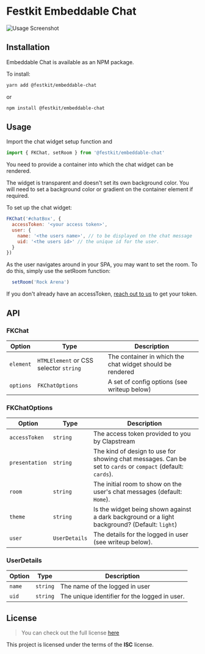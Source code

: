 # Festkit Embeddable Chat

![Usage Screenshot](https://i.imgur.com/x0Vv5Wx.png)

## Installation

Embeddable Chat is available as an NPM package.

To install:

```zsh
yarn add @festkit/embeddable-chat
```
or
```zsh
npm install @festkit/embeddable-chat
```

## Usage

Import the chat widget setup function and 

```JavaScript
import { FKChat, setRoom } from '@festkit/embeddable-chat'
```
You need to provide a container into which the chat widget can be rendered.

The widget is transparent and doesn't set its own background color. You will need to set a background color or gradient on the container element if required.

To set up the chat widget:

```JavaScript
FKChat('#chatBox', {
  accessToken: '<your access token>',
  user: {
    name: '<the users name>', // to be displayed on the chat message
    uid: '<the users id>' // the unique id for the user.
  }
})
```

As the user navigates around in your SPA, you may want to set the room. To do this, simply use the setRoom function:

```JavaScript
  setRoom('Rock Arena')
```

If you don't already have an accessToken, [reach out to us](mailto:hello@clapstream.com) to get your token.

## API

### FKChat
| Option  | Type                      | Description |
|---------|---------------------------|-------------|
|`element`| `HTMLElement` or CSS selector `string` | The container in which the chat widget should be rendered |
|`options`| `FKChatOptions`           | A set of config options (see writeup below) 


### FKChatOptions
| Option      | Type                                   | Description |
|-------------|----------------------------------------|-------------|
|`accessToken`| `string` | The access token provided to you by Clapstream |
|`presentation`| `string`                        | The kind of design to use for showing chat messages. Can be set to `cards` or `compact` (default: `cards`). |
|`room`| `string`                        | The initial room to show on the user's chat messages (default: `Home`). |
|`theme`| `string`                        | Is the widget being shown against a dark background or a light background? (Default: `light`)  |
|`user`| `UserDetails`                        | The details for the logged in user (see writeup below). |

### UserDetails
| Option      | Type                                   | Description |
|-------------|----------------------------------------|-------------|
|`name`| `string`                        | The name of the logged in user |
|`uid`| `string`                        | The unique identifier for the logged in user. |

## License
>You can check out the full license [here](https://github.com/clapstream/embeddable-chat/blob/main/LICENSE)

This project is licensed under the terms of the **ISC** license.
